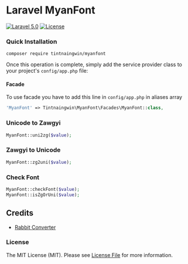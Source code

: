 Laravel MyanFont
=================
[![Laravel 5.0](https://img.shields.io/badge/Laravel-5.0-orange.svg?style=flat-square)](http://laravel.com)
[![License](http://img.shields.io/badge/license-MIT-brightgreen.svg?style=flat-square)](https://tldrlegal.com/license/mit-license)


### Quick Installation

```
composer require tintnaingwin/myanfont
```

Once this operation is complete, simply add the service provider class to your project's `config/app.php` file:

#### Facade
To use facade you have to add this line in `config/app.php` in aliases array
```php
'MyanFont' => Tintnaingwin\MyanFont\Facades\MyanFont::class,
```

### Unicode to Zawgyi
```php
MyanFont::uni2zg($value);
```
### Zawgyi to Unicode
```php
MyanFont::zg2uni($value);
```
### Check Font
```php
MyanFont::checkFont($value);
MyanFont::isZgOrUni($value);
```


## Credits
- [Rabbit Converter](https://github.com/Rabbit-Converter/Rabbit-PHP)

### License

The MIT License (MIT). Please see [License File](https://github.com/tintnaingwinn/email-checker/blob/master/LICENSE.txt) for more information.
